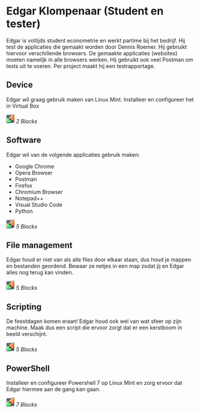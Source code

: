 # Edgar Klompenaar (Student en tester)
Edgar is voltijds student econometrie en werkt partime bij het bedrijf. Hij test de applicaties die gemaakt worden door Dennis Roemer. Hij gebruikt hiervoor verschillende browsers. De gemaakte applicaties (websites) moeten namelijk in alle browsers werken. Hij gebruikt ook veel Postman om tests uit te voeren. Per project maakt hij een testrapportage.

## Device
Edgar wil graag gebruik maken van Linux Mint. Installeer en configureer het in Virtual Box

![BLX](../icons/blocks2d_icon_32x32.jpg) _2 Blocks_

## Software
Edgar wil van de volgende applicaties gebruik maken:
- Google Chrome
- Opera Browser
- Postman
- Firefox
- Chromium Browser
- Notepad++
- Visual Studio Code
- Python

![BLX](../icons/blocks2d_icon_32x32.jpg) _5 Blocks_

## File management
Edgar houd er niet van als alle files door elkaar staan, dus houd je mappen en bestanden geordend. Bewaar ze netjes in een map zodat jij en Edgar alles nog terug kan vinden.

![BLX](../icons/blocks2d_icon_32x32.jpg) _5 Blocks_

## Scripting
De feestdagen komen eraan! Edgar houd ook wel van wat sfeer op zijn machine. Maak dus een script die ervoor zorgt dat er een kerstboom in beeld verschijnt. 

![BLX](../icons/blocks2d_icon_32x32.jpg) _5 Blocks_

## PowerShell
Installeer en configureer Powershell 7 op Linux Mint en zorg ervoor dat Edgar hiermee aan de gang kan gaan.

![BLX](../icons/blocks2d_icon_32x32.jpg) _7 Blocks_

